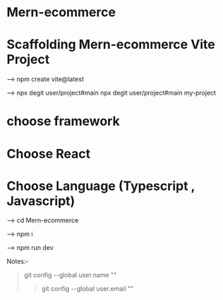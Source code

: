 # Mern-ecommerce

# Scaffolding Mern-ecommerce Vite Project

--> npm create vite@latest

--> npx degit user/project#main npx degit user/project#main my-project

# choose framework

# Choose React

# Choose Language (Typescript , Javascript)

--> cd Mern-ecommerce

--> npm i

--> npm run dev

Notes:-

> git config --global user.name ""
>
> > git config --global user.email ""
